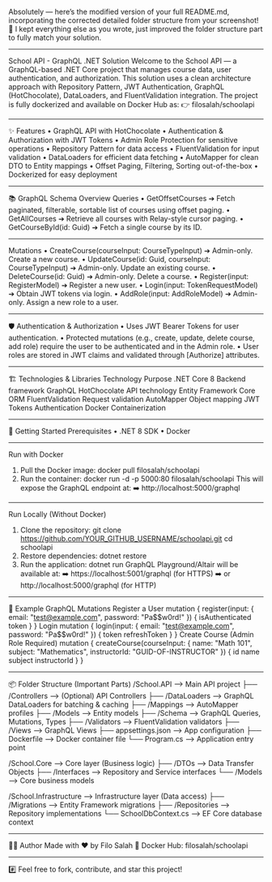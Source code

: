 Absolutely — here’s the modified version of your full README.md, incorporating the corrected detailed folder structure from your screenshot! 🎯
I kept everything else as you wrote, just improved the folder structure part to fully match your solution.
________________________________________
School API - GraphQL .NET Solution
Welcome to the School API — a GraphQL-based .NET Core project that manages course data, user authentication, and authorization.
This solution uses a clean architecture approach with Repository Pattern, JWT Authentication, GraphQL (HotChocolate), DataLoaders, and FluentValidation integration.
The project is fully dockerized and available on Docker Hub as:
👉 filosalah/schoolapi
________________________________________
✨ Features
•	GraphQL API with HotChocolate
•	Authentication & Authorization with JWT Tokens
•	Admin Role Protection for sensitive operations
•	Repository Pattern for data access
•	FluentValidation for input validation
•	DataLoaders for efficient data fetching
•	AutoMapper for clean DTO to Entity mappings
•	Offset Paging, Filtering, Sorting out-of-the-box
•	Dockerized for easy deployment
________________________________________
📚 GraphQL Schema Overview
Queries
•	GetOffsetCourses
➔ Fetch paginated, filterable, sortable list of courses using offset paging.
•	GetAllCourses
➔ Retrieve all courses with Relay-style cursor paging.
•	GetCourseById(id: Guid)
➔ Fetch a single course by its ID.
________________________________________
Mutations
•	CreateCourse(courseInput: CourseTypeInput)
➔ Admin-only. Create a new course.
•	UpdateCourse(id: Guid, courseInput: CourseTypeInput)
➔ Admin-only. Update an existing course.
•	DeleteCourse(id: Guid)
➔ Admin-only. Delete a course.
•	Register(input: RegisterModel)
➔ Register a new user.
•	Login(input: TokenRequestModel)
➔ Obtain JWT tokens via login.
•	AddRole(input: AddRoleModel)
➔ Admin-only. Assign a new role to a user.
________________________________________
🛡️ Authentication & Authorization
•	Uses JWT Bearer Tokens for user authentication.
•	Protected mutations (e.g., create, update, delete course, add role) require the user to be authenticated and in the Admin role.
•	User roles are stored in JWT claims and validated through [Authorize] attributes.
________________________________________
🏗️ Technologies & Libraries
Technology	Purpose
.NET Core 8	Backend framework
GraphQL HotChocolate	API technology
Entity Framework Core	ORM
FluentValidation	Request validation
AutoMapper	Object mapping
JWT Tokens	Authentication
Docker	Containerization
________________________________________
🚀 Getting Started
Prerequisites
•	.NET 8 SDK
•	Docker
________________________________________
Run with Docker
1.	Pull the Docker image:
docker pull filosalah/schoolapi
2.	Run the container:
docker run -d -p 5000:80 filosalah/schoolapi
This will expose the GraphQL endpoint at:
➡️ http://localhost:5000/graphql
________________________________________
Run Locally (Without Docker)
1.	Clone the repository:
git clone https://github.com/YOUR_GITHUB_USERNAME/schoolapi.git
cd schoolapi
2.	Restore dependencies:
dotnet restore
3.	Run the application:
dotnet run
GraphQL Playground/Altair will be available at:
➡️ https://localhost:5001/graphql (for HTTPS)
➡️ or http://localhost:5000/graphql (for HTTP)
________________________________________
🧪 Example GraphQL Mutations
Register a User
mutation {
  register(input: {
    email: "test@example.com",
    password: "Pa$$w0rd!"
  }) {
    isAuthenticated
    token
  }
}
Login
mutation {
  login(input: {
    email: "test@example.com",
    password: "Pa$$w0rd!"
  }) {
    token
    refreshToken
  }
}
Create Course (Admin Role Required)
mutation {
  createCourse(courseInput: {
    name: "Math 101",
    subject: "Mathematics",
    instructorId: "GUID-OF-INSTRUCTOR"
  }) {
    id
    name
    subject
    instructorId
  }
}
________________________________________
📦 Folder Structure (Important Parts)
/School.API                   --> Main API project
  ├── /Controllers             --> (Optional) API Controllers
  ├── /DataLoaders             --> GraphQL DataLoaders for batching & caching
  ├── /Mappings                --> AutoMapper profiles
  ├── /Models                  --> Entity models
  ├── /Schema                  --> GraphQL Queries, Mutations, Types
  ├── /Validators              --> FluentValidation validators
  ├── /Views                   --> GraphQL Views
  ├── appsettings.json         --> App configuration
  ├── Dockerfile               --> Docker container file
  └── Program.cs               --> Application entry point

/School.Core                   --> Core layer (Business logic)
  ├── /DTOs                    --> Data Transfer Objects
  ├── /Interfaces              --> Repository and Service interfaces
  └── /Models                  --> Core business models

/School.Infrastructure         --> Infrastructure layer (Data access)
  ├── /Migrations              --> Entity Framework migrations
  ├── /Repositories            --> Repository implementations
  └── SchoolDbContext.cs       --> EF Core database context
________________________________________
👨‍💻 Author
Made with ❤️ by Filo Salah
🔗 Docker Hub: filosalah/schoolapi
________________________________________
#️⃣ Feel free to fork, contribute, and star this project!
